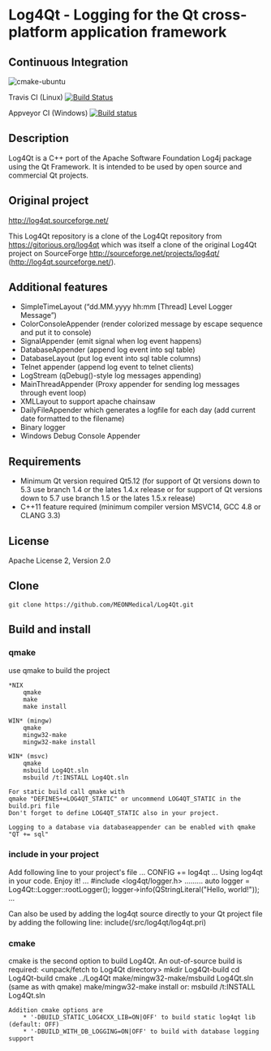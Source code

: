 Log4Qt - Logging for the Qt cross-platform application framework
================================================================

Continuous Integration
----------------------
![cmake-ubuntu](https://github.com/MEONMedical/Log4Qt/workflows/cmake-ubuntu/badge.svg)

Travis CI (Linux) [![Build Status](https://travis-ci.org/MEONMedical/Log4Qt.svg?branch=master)](https://travis-ci.org/MEONMedical/Log4Qt)

Appveyor CI (Windows) [![Build status](https://ci.appveyor.com/api/projects/status/yhlqvbqeooy7ds2l?svg=true)](https://ci.appveyor.com/project/MeonMedical/log4qt)


Description
-----------
Log4Qt is a C++ port of the Apache Software Foundation Log4j package using the Qt Framework.
It is intended to be used by open source and commercial Qt projects.

Original project
----------------
http://log4qt.sourceforge.net/

This Log4Qt repository is a clone of the Log4Qt repository from https://gitorious.org/log4qt
which was itself a clone of the original Log4Qt project on SourceForge http://sourceforge.net/projects/log4qt/ (http://log4qt.sourceforge.net/).

Additional features
-------------------
* SimpleTimeLayout (“dd.MM.yyyy hh:mm [Thread] Level Logger Message”)
* ColorConsoleAppender (render colorized message by escape sequence and put it to console)
* SignalAppender (emit signal when log event happens)
* DatabaseAppender (append log event into sql table)
* DatabaseLayout (put log event into sql table columns)
* Telnet appender (append log event to telnet clients)
* LogStream (qDebug()-style log messages appending)
* MainThreadAppender (Proxy appender for sending log messages through event loop)
* XMLLayout to support apache chainsaw
* DailyFileAppender which generates a logfile for each day (add current date formatted to the filename)
* Binary logger
* Windows Debug Console Appender

Requirements
------------
* Minimum Qt version required Qt5.12 (for support of Qt versions down to 5.3 use branch 1.4 or the lates 1.4.x release
  or for support of Qt versions down to 5.7 use branch 1.5 or the lates 1.5.x release)
* C++11 feature required (minimum compiler version MSVC14, GCC 4.8 or CLANG 3.3)

License
-------
Apache License 2, Version 2.0

Clone
-----
    git clone https://github.com/MEONMedical/Log4Qt.git

Build and install
-----------------
### qmake
use qmake to build the project

    *NIX
        qmake
        make
        make install

    WIN* (mingw)
        qmake
        mingw32-make
        mingw32-make install

    WIN* (msvc)
        qmake
        msbuild Log4Qt.sln
        msbuild /t:INSTALL Log4Qt.sln

    For static build call qmake with
    qmake "DEFINES+=LOG4QT_STATIC" or uncommend LOG4QT_STATIC in the build.pri file
    Don't forget to define LOG4QT_STATIC also in your project.

    Logging to a database via databaseappender can be enabled with qmake "QT += sql"

### include in your project
Add following line to your project's file
...
    CONFIG += log4qt
...
Using log4qt in your code.  Enjoy it!
...
    #include <log4qt/logger.h>
    .........
    auto logger = Log4Qt::Logger::rootLogger();
    logger->info(QStringLiteral("Hello, world!"));
...    

Can also be used by adding the log4qt source directly to your Qt project file by adding the following line:
include(<unpackdir>/src/log4qt/log4qt.pri)

### cmake
cmake is the second option to build Log4Qt. An out-of-source build is required:
    <unpack/fetch to Log4Qt directory>
    mkdir Log4Qt-build
    cd Log4Qt-build
    cmake ../Log4Qt
    make/mingw32-make/msbuild Log4Qt.sln (same as with qmake)
    make/mingw32-make install
    or:
    msbuild /t:INSTALL Log4Qt.sln

    Addition cmake options are
        * '-DBUILD_STATIC_LOG4CXX_LIB=ON|OFF' to build static log4qt lib (default: OFF)
        * '-DBUILD_WITH_DB_LOGGING=ON|OFF' to build with database logging support

